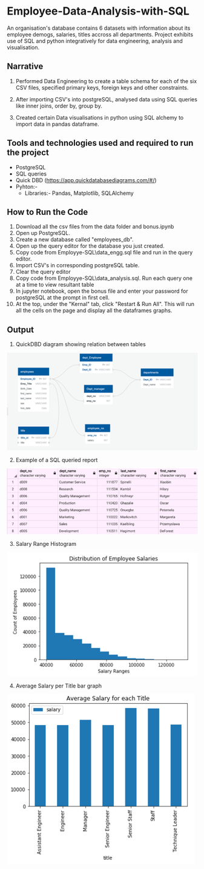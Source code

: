# Employee-Data-Analysis-with-SQL
An organisation's database contains 6 datasets with information about its employee demogs, salaries, titles accross all departments. Project exhibits use of SQL and python integratively for data engineering, analysis and visualisation. 


## Narrative
1. Performed Data Engineering to create a table schema for each of the six CSV files, specified primary keys, foreign keys and other constraints.

2. After importing CSV's into postgreSQL, analysed data using SQL queries like inner joins, order by, group by. 
3. Created certain Data visualisations in python using SQL alchemy to import data in pandas dataframe.

## Tools and technologies used and required to run the project

* PostgreSQL
* SQL queries
* Quick DBD (https://app.quickdatabasediagrams.com/#/)
* Pyhton:-
    - Libraries:- Pandas, Matplotlib, SQLAlchemy

## How to Run the Code

1. Download all the csv files from the data folder and bonus.ipynb
2. Open up PostgreSQL.
3. Create a new database called "employees_db".
4. Open up the query editor for the database you just created.
5. Copy code from Employye-SQL\data_engg.sql file and run in the query editor.
6. Import CSV's in corresponding postgreSQL table.
7. Clear the query editor
8. Copy code from  Employye-SQL\data_analysis.sql. Run each query one at a time to view resultant table
9. In jupyter notebook, open the bonus file and enter your password for postgreSQL at the prompt in first cell.
10. At the top, under the "Kernal" tab, click "Restart & Run All". This will run all the cells on the page and display all the dataframes graphs.


## Output

1. QuickDBD diagram showing relation between tables

![quickdbd](images/erd1.png)

2. Example of a SQL queried report

![sqlreport](images/query.png) 

3. Salary Range Histogram

![salrange](images/Capture2.PNG)

4. Average Salary per Title bar graph

![title](images/Capture.PNG)
